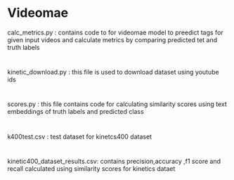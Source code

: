 # Videomae
calc_metrics.py : contains code to for videomae model to preedict tags for given input videos and calculate metrics by comparing predicted tet and truth labels
#
kinetic_download.py : this file is used to download dataset using youtube ids
#
scores.py : this file contains code for calculating similarity scores using text embeddings of truth labels and predicted class
#
k400test.csv : test dataset for kinetcs400 dataset
#
kinetic400_dataset_results.csv: contains precision,accuracy ,f1 score and recall calculated using similarity scores for kinetics dataet
